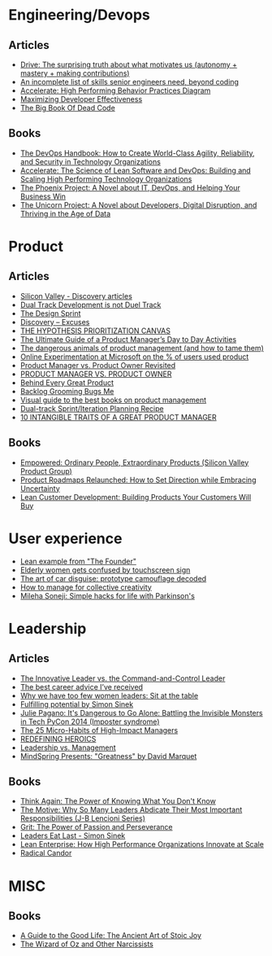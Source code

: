 Engineering/Devops
===========

Articles 
--------
- [Drive: The surprising truth about what motivates us (autonomy + mastery + making contributions)](https://vimeo.com/15488784)
- [An incomplete list of skills senior engineers need, beyond coding](https://skamille.medium.com/an-incomplete-list-of-skills-senior-engineers-need-beyond-coding-8ed4a521b29f)
- [Accelerate: High Performing Behavior Practices Diagram](https://files.ontraport.com/media/phpleXP7K?Expires=1730762516&Signature=P~VbcKyK7C3dsOosbxDMTx10LxI9Z7qPOCf71ywoa~YvAfQtB7lFZnLarBbfiGTeP53PqN5FervF4hycT5WyzCmcgDwzT~ZUIz81pXZjIeFlgtkdMpljnTrSmlXs0bi5fpWBZF~JTTHLgd-iOo6QoSukjk7Hqtd2s1Q73zBjtc6uqlJNoydoRd7hUO4RS5YAJ8knqiLvI2AkQL3E2V3Bz4guvz7~goKj1lee0ryQT2sz~38Qu~VoROPQ7zge2KUvIbp6CDGadGb0cAI7DkNn8hmoZRrKj7VXdfATGZD0958YXijHq0t9U9QxDBqsHFt~U-JabEHdXslTSA6a~0oFtQ__&Key-Pair-Id=APKAJVAAMVW6XQYWSTNA)
- [Maximizing Developer Effectiveness](https://martinfowler.com/articles/developer-effectiveness.html)
- [The Big Book Of Dead Code](http://ryber.github.io/blog/2011/04/19/the-big-book-of-dead-code/)

Books
-----
- [The DevOps Handbook: How to Create World-Class Agility, Reliability, and Security in Technology Organizations](https://www.amazon.com/DevOps-Handbook-World-Class-Reliability-Organizations/dp/1942788002)
- [Accelerate: The Science of Lean Software and DevOps: Building and Scaling High Performing Technology Organizations](https://www.amazon.com/Accelerate-Software-Performing-Technology-Organizations/dp/1942788339) 
- [The Phoenix Project: A Novel about IT, DevOps, and Helping Your Business Win](https://www.amazon.com/Phoenix-Project-DevOps-Helping-Business/dp/0988262592)
- [The Unicorn Project: A Novel about Developers, Digital Disruption, and Thriving in the Age of Data](https://www.amazon.com/Unicorn-Project-Developers-Disruption-Thriving-ebook/dp/B07QT9QR41)


Product
=======

Articles 
--------
- [Silicon Valley - Discovery articles](https://svpg.com/insights/product/discovery/)
- [Dual Track Development is not Duel Track](https://www.jpattonassociates.com/dual-track-development/)
- [The Design Sprint](https://www.thesprintbook.com/the-design-sprint)
- [Discovery – Excuses](https://svpg.com/discovery-excuses/)
- [THE HYPOTHESIS PRIORITIZATION CANVAS](https://jeffgothelf.com/blog/the-hypothesis-prioritization-canvas/)
- [The Ultimate Guide of a Product Manager’s Day to Day Activities](https://medium.com/@balbinolucas/the-ultimate-guide-of-a-product-managers-day-to-day-activities-841ebe3df16b)
- [The dangerous animals of product management (and how to tame them)](https://customerthink.com/the-dangerous-animals-of-product-management-and-how-to-tame-them/)
- [Online Experimentation at Microsoft on the % of users used product](https://ai.stanford.edu/~ronnyk/ExPThinkWeek2009Public.pdf)
- [Product Manager vs. Product Owner Revisited](https://svpg.com/product-manager-vs-product-owner-revisited/)
- [PRODUCT MANAGER VS. PRODUCT OWNER](https://www.romanpichler.com/blog/product-manager-vs-product-owner/)
- [Behind Every Great Product](https://svpg.com/behind-every-great-product/)
- [Backlog Grooming Bugs Me](https://www.jpattonassociates.com/backlog-grooming-bugs-me/)
- [Visual guide to the best books on product management](https://www.delibr.com/post/visual-guide-to-the-best-books-on-product-management?ref=producthunt)
- [Dual-track Sprint/Iteration Planning Recipe](https://www.jpattonassociates.com/dual-track-sprint-planning/)
- [10 INTANGIBLE TRAITS OF A GREAT PRODUCT MANAGER](https://adriancrook.com/10-intangible-traits-of-exceptional-product-managers/)

Books
-----
- [Empowered: Ordinary People, Extraordinary Products (Silicon Valley Product Group)](https://www.amazon.com/EMPOWERED-Ordinary-Extraordinary-Products-Silicon/dp/111969129X)
- [Product Roadmaps Relaunched: How to Set Direction while Embracing Uncertainty](https://www.amazon.com/Product-Roadmaps-Relaunched-Direction-Uncertainty-ebook/dp/B076VX53K1)
- [Lean Customer Development: Building Products Your Customers Will Buy](https://www.amazon.com/Lean-Customer-Development-Hardcover-version/dp/1449356354)


User experience 
===============

- [Lean example from "The Founder"](https://youtu.be/F-7cjdtrQ9Y)
- [Elderly women gets confused by touchscreen sign](https://www.dailymail.co.uk/video/news/video-2185832/Video-Elderly-woman-gets-confused-touchscreen-sign.html)
- [The art of car disguise: prototype camouflage decoded](https://www.carmagazine.co.uk/features/car-culture/the-art-of-car-disguise-prototype-camouflage-decoded/)
- [How to manage for collective creativity](https://www.ted.com/talks/linda_hill_how_to_manage_for_collective_creativity?language=en)
- [Mileha Soneji: Simple hacks for life with Parkinson's](https://www.ted.com/talks/mileha_soneji_simple_hacks_for_life_with_parkinson_s?language=en)


Leadership
==========

Articles
--------
- [The Innovative Leader vs. the Command-and-Control Leader](https://innovationmanagement.se/2009/09/30/the-innovative-leader-vs-the-command-and-control-leader/)
- [The best career advice I’ve received](https://humanwhocodes.com/blog/2013/10/15/the-best-career-advice-ive-received/)
- [Why we have too few women leaders: Sit at the table](https://www.ted.com/talks/sheryl_sandberg_why_we_have_too_few_women_leaders/transcript?language=en)
- [Fulfilling potential by Simon Sinek](https://www.virgin.com/about-virgin/latest/editors-letter-simon-sinek-fulfilling-potential)
- [Julie Pagano: It's Dangerous to Go Alone: Battling the Invisible Monsters in Tech PyCon 2014 (Imposter syndrome)](https://www.youtube.com/watch?v=1i8ylq4j_EY)
- [The 25 Micro-Habits of High-Impact Managers](https://review.firstround.com/the-25-micro-habits-of-high-impact-managers#1-dont-swerve-around-a-debate)
- [REDEFINING HEROICS](https://www.leadingagile.com/2014/03/redefining-heroics/)
- [Leadership vs. Management](https://svpg.com/leadership-vs-management/)
- [MindSpring Presents: "Greatness" by David Marquet](https://www.youtube.com/watch?v=OqmdLcyES_Q)

Books
-----
- [Think Again: The Power of Knowing What You Don't Know](https://www.amazon.com/gp/product/1984878107/)
- [The Motive: Why So Many Leaders Abdicate Their Most Important Responsibilities (J-B Lencioni Series)](https://www.amazon.com/gp/product/1119600456/ref=ox_sc_saved_image_1?smid=ATVPDKIKX0DER&psc=1)
- [Grit: The Power of Passion and Perseverance](https://www.amazon.com/Grit-Passion-Perseverance-Angela-Duckworth/dp/1501111116/)
- [Leaders Eat Last - Simon Sinek](https://simonsinek.com/product/leaders-eat-last-class)
- [Lean Enterprise: How High Performance Organizations Innovate at Scale](https://www.amazon.com/Lean-Enterprise-Performance-Organizations-Innovate/dp/1449368425)
- [Radical Candor](https://www.radicalcandor.com/)


MISC
====

Books
-----
- [A Guide to the Good Life: The Ancient Art of Stoic Joy](https://www.amazon.com/Guide-Good-Life-Ancient-Stoic/dp/0195374614/)
- [The Wizard of Oz and Other Narcissists](https://www.amazon.com/Wizard-Oz-Other-Narcissists-Relationship/dp/0972072837)
